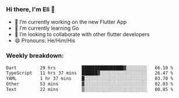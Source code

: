 ### Hi there, I'm Eli 👋
- 🔭 I’m currently working on the new Flutter App
- 🌱 I’m currently learning Go
- 🦄 I’m looking to collaborate with other flutter developers
- 😄 Pronouns: He/Him/His

### Weekly breakdown:
<!--START_SECTION:waka-->

```txt
Dart         29 hrs          ████████████████▓░░░░░░░░   66.10 %
TypeScript   11 hrs 37 mins  ██████▓░░░░░░░░░░░░░░░░░░   26.47 %
YAML         1 hr 37 mins    █░░░░░░░░░░░░░░░░░░░░░░░░   03.70 %
Other        53 mins         ▓░░░░░░░░░░░░░░░░░░░░░░░░   02.03 %
Text         22 mins         ▒░░░░░░░░░░░░░░░░░░░░░░░░   00.85 %
```

<!--END_SECTION:waka-->
